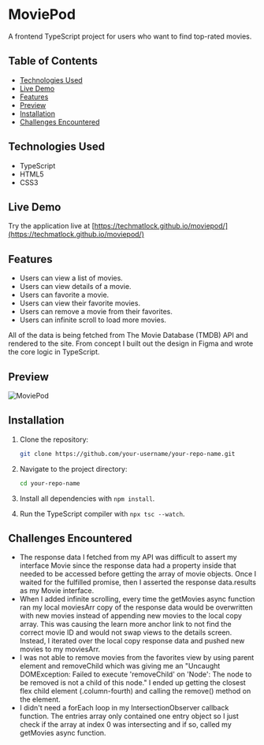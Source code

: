 # MoviePod

A frontend TypeScript project for users who want to find top-rated movies.

## Table of Contents

- [Technologies Used](#technologies-used)
- [Live Demo](#live-demo)
- [Features](#features)
- [Preview](#preview)
- [Installation](#installation)
- [Challenges Encountered](#challenges-encountered)

## Technologies Used

- TypeScript
- HTML5
- CSS3

## Live Demo

Try the application live at [https://techmatlock.github.io/moviepod/](https://techmatlock.github.io/moviepod/)

## Features

- Users can view a list of movies.
- Users can view details of a movie.
- Users can favorite a movie.
- Users can view their favorite movies.
- Users can remove a movie from their favorites.
- Users can infinite scroll to load more movies.

All of the data is being fetched from The Movie Database (TMDB) API and rendered to the site. From concept I built out the design in Figma and wrote the core logic in TypeScript.

## Preview

![MoviePod](assets/moviepod.gif)

## Installation

1. Clone the repository:
    ```bash
    git clone https://github.com/your-username/your-repo-name.git
    ```
2. Navigate to the project directory:
    ```bash
    cd your-repo-name
    ```
3. Install all dependencies with `npm install`.

4. Run the TypeScript compiler with `npx tsc --watch`.
   
## Challenges Encountered

- The response data I fetched from my API was difficult to assert my interface Movie since the response data had a property inside that needed to be accessed before getting the array of movie objects. Once I waited for the fulfilled promise, then I asserted the response data.results as my Movie interface.
- When I added infinite scrolling, every time the getMovies async function ran my local moviesArr copy of the response data would be overwritten with new movies instead of appending new movies to the local copy array. This was causing the learn more anchor link to not find the correct movie ID and would not swap views to the details screen. Instead, I iterated over the local copy response data and pushed new movies to my moviesArr.
- I was not able to remove movies from the favorites view by using parent element and removeChild which was giving me an "Uncaught DOMException: Failed to execute 'removeChild' on 'Node': The node to be removed is not a child of this node." I ended up getting the closest flex child element (.column-fourth) and calling the remove() method on the element.
- I didn't need a forEach loop in my IntersectionObserver callback function. The entries array only contained one entry object so I just check if the array at index 0 was intersecting and if so, called my getMovies async function.
